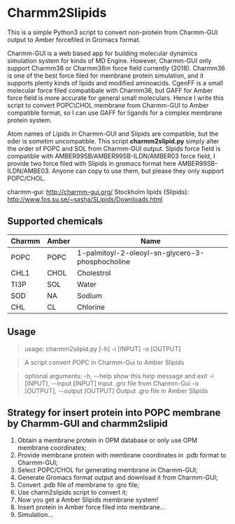 # Charmm2Slipids
This is a simple Python3 script to convert non-protein from Charmm-GUI output to Amber forcefiled in Gromacs format.

Charmm-GUI is a web based app for building molecular dynamics simulation system for kinds of MD Engine. However, Charmm-GUI only support Charmm36 or Charmm36m force field currently (2018). Charmm36 is one of the best force filed for membrane protein simulation, and it supports plenty kinds of lipids and modified aminoacids. CgenFF is a small molecular force filed compatibale with Charmm36, but GAFF for Amber force field is more accurate for general small moleculars. Hence I write this script to convert POPC\CHOL membrane from Charmm-GUI to Amber compatible format, so I can use GAFF for ligands for a complex membrane protein system.

Atom names of Lipids in Charmm-GUI and Slipids are compatible, but the oder is sometim uncompatible. This script __charmm2slipid.py__ simply alter the order of POPC and SOL from Charmm-GUI output. Slpids force field is compatible with AMBER99SB/AMBER99SB-ILDN/AMBER03 force field, I provide two force filed with Slipids in gromacs format here AMBER99SB-ILDN/AMBE03. Anyone can copy to use them, but please they only support POPC/CHOL.

charmm-gui: http://charmm-gui.org/
Stockholm lipids (Slipids): http://www.fos.su.se/~sasha/SLipids/Downloads.html

## Supported chemicals
| Charmm | Amber | Name |
|--------|-------|------|
| POPC   | POPC  | 1-palmitoyl-2-oleoyl-sn-glycero-3-phosphocholine |
| CHL1   | CHOL  | Cholestrol |
| TI3P   | SOL   | Water |
| SOD    | NA    | Sodium |
| CHL    | CL    | Chlorine |

## Usage
>usage: charmm2slipid.py [-h] -i [INPUT] -o [OUTPUT]

>A script convert POPC in Charmm-Gui to Amber Slipids

>optional arguments:
  -h, --help            show this help message and exit
  -i [INPUT], --input [INPUT]
                        Input .gro file from Charmm-Gui
  -o [OUTPUT], --output [OUTPUT]
                        Output .gro file in Amber Slipids


## Strategy for insert protein into POPC membrane by Charmm-GUI and charmm2slipid
1. Obtain a membrane protein in OPM database or only use OPM membrane coordinates;
2. Provide membrane protein with membrane coordinates in .pdb format to Charmm-GUI;
3. Select POPC/CHOL for generating membrane in Charmm-GUI;
4. Generate Gromacs format output and download it from Charmm-GUI;
5. Convert .pdb file of membrane to .gro file;
6. Use charm2slipids script to convert it;
7. Now you get a Amber Slipids membrane system!
8. Insert protein in Amber force filed into membrane...
9. Simulation...